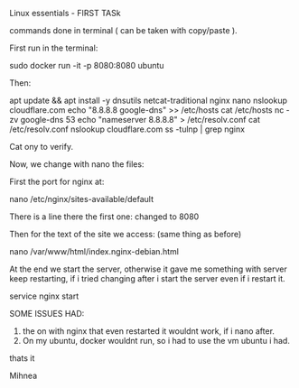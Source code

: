 Linux essentials - FIRST TASk

commands done in terminal ( can be taken with copy/paste ).

First run in the terminal:

 sudo docker run -it -p 8080:8080 ubuntu
 
Then:

apt update && apt install -y dnsutils netcat-traditional nginx nano
nslookup cloudflare.com
echo "8.8.8.8 google-dns" >> /etc/hosts
cat /etc/hosts
nc -zv google-dns 53
echo "nameserver 8.8.8.8" > /etc/resolv.conf
cat /etc/resolv.conf
nslookup cloudflare.com
ss -tulnp | grep nginx 

Cat ony to verify.

Now, we change with nano the files:

First the port for nginx at:

nano /etc/nginx/sites-available/default

There is a line there the first one: changed to 8080

Then for the text of the site we access: (same thing as before)

nano /var/www/html/index.nginx-debian.html

At the end we start the server, otherwise it gave me something with server keep restarting, if i tried changing after i start the server even if i restart it.

service nginx start

SOME ISSUES HAD:
1. the on with nginx that even restarted it wouldnt work, if i nano after.
2. On my ubuntu, docker wouldnt run, so i had to use the vm ubuntu i had.

thats it

Mihnea

